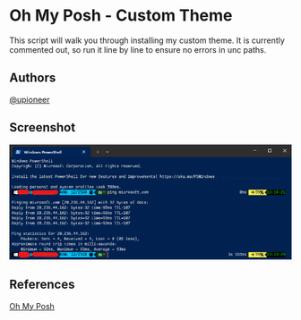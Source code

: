 
# Oh My Posh - Custom Theme

This script will walk you through installing my custom theme. It is currently commented out, so run it line by line to ensure no errors in unc paths.
## Authors

[@upioneer](https://www.github.com/upioneer)


## Screenshot

![DS923+](assets/screenshot.png)
## References

[Oh My Posh](https://ohmyposh.dev/)
